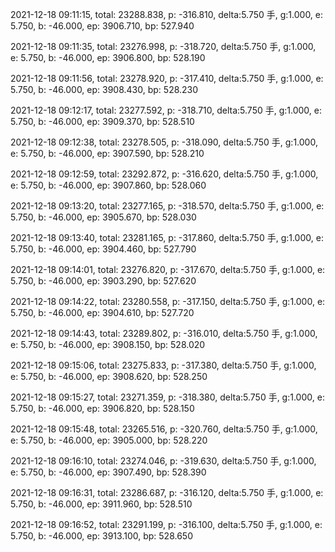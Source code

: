 2021-12-18 09:11:15, total: 23288.838, p: -316.810, delta:5.750 手, g:1.000, e: 5.750, b: -46.000, ep: 3906.710, bp: 527.940

2021-12-18 09:11:35, total: 23276.998, p: -318.720, delta:5.750 手, g:1.000, e: 5.750, b: -46.000, ep: 3906.800, bp: 528.190

2021-12-18 09:11:56, total: 23278.920, p: -317.410, delta:5.750 手, g:1.000, e: 5.750, b: -46.000, ep: 3908.430, bp: 528.230

2021-12-18 09:12:17, total: 23277.592, p: -318.710, delta:5.750 手, g:1.000, e: 5.750, b: -46.000, ep: 3909.370, bp: 528.510

2021-12-18 09:12:38, total: 23278.505, p: -318.090, delta:5.750 手, g:1.000, e: 5.750, b: -46.000, ep: 3907.590, bp: 528.210

2021-12-18 09:12:59, total: 23292.872, p: -316.620, delta:5.750 手, g:1.000, e: 5.750, b: -46.000, ep: 3907.860, bp: 528.060

2021-12-18 09:13:20, total: 23277.165, p: -318.570, delta:5.750 手, g:1.000, e: 5.750, b: -46.000, ep: 3905.670, bp: 528.030

2021-12-18 09:13:40, total: 23281.165, p: -317.860, delta:5.750 手, g:1.000, e: 5.750, b: -46.000, ep: 3904.460, bp: 527.790

2021-12-18 09:14:01, total: 23276.820, p: -317.670, delta:5.750 手, g:1.000, e: 5.750, b: -46.000, ep: 3903.290, bp: 527.620

2021-12-18 09:14:22, total: 23280.558, p: -317.150, delta:5.750 手, g:1.000, e: 5.750, b: -46.000, ep: 3904.610, bp: 527.720

2021-12-18 09:14:43, total: 23289.802, p: -316.010, delta:5.750 手, g:1.000, e: 5.750, b: -46.000, ep: 3908.150, bp: 528.020

2021-12-18 09:15:06, total: 23275.833, p: -317.380, delta:5.750 手, g:1.000, e: 5.750, b: -46.000, ep: 3908.620, bp: 528.250

2021-12-18 09:15:27, total: 23271.359, p: -318.380, delta:5.750 手, g:1.000, e: 5.750, b: -46.000, ep: 3906.820, bp: 528.150

2021-12-18 09:15:48, total: 23265.516, p: -320.760, delta:5.750 手, g:1.000, e: 5.750, b: -46.000, ep: 3905.000, bp: 528.220

2021-12-18 09:16:10, total: 23274.046, p: -319.630, delta:5.750 手, g:1.000, e: 5.750, b: -46.000, ep: 3907.490, bp: 528.390

2021-12-18 09:16:31, total: 23286.687, p: -316.120, delta:5.750 手, g:1.000, e: 5.750, b: -46.000, ep: 3911.960, bp: 528.510

2021-12-18 09:16:52, total: 23291.199, p: -316.100, delta:5.750 手, g:1.000, e: 5.750, b: -46.000, ep: 3913.100, bp: 528.650